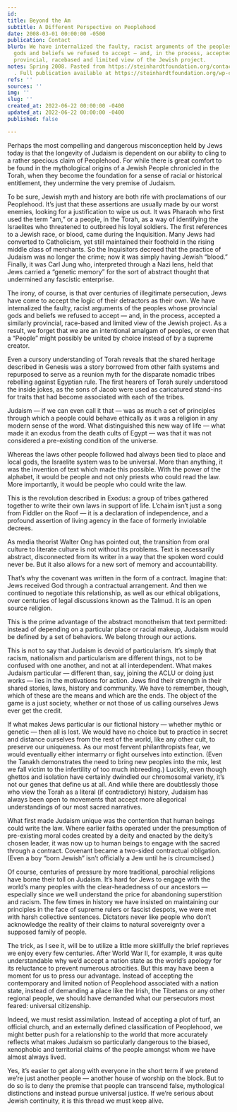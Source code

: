 ```yaml
---
id: 
title: Beyond the Am
subtitle: A Different Perspective on Peoplehood
date: 2008-03-01 00:00:00 -0500
publication: Contact
blurb: We have internalized the faulty, racist arguments of the peoples whose provincial
  gods and beliefs we refused to accept — and, in the process, accepted a similarly
  provincial, racebased and limited view of the Jewish project.
notes: Spring 2008. Pasted from https://steinhardtfoundation.org/contact/spring_2008/spring_2008-rushkoff.html
  . Full publication available at https://steinhardtfoundation.org/wp-content/uploads/2018/05/contact_spring_2008.pdf
refs: ''
sources: ''
img: ''
slug: ''
created_at: 2022-06-22 00:00:00 -0400
updated_at: 2022-06-22 00:00:00 -0400
published: false

---
```

Perhaps the most compelling and dangerous misconception held by Jews today is that the longevity of Judaism is dependent on our ability to cling to a rather specious claim of Peoplehood. For while there is great comfort to be found in the mythological origins of a Jewish People chronicled in the Torah, when they become the foundation for a sense of racial or historical entitlement, they undermine the very premise of Judaism.

To be sure, Jewish myth and history are both rife with proclamations of our Peoplehood. It’s just that these assertions are usually made by our worst enemies, looking for a justification to wipe us out. It was Pharaoh who first used the term “am,” or a people, in the Torah, as a way of identifying the Israelites who threatened to outbreed his loyal soldiers. The first references to a Jewish race, or blood, came during the Inquisition. Many Jews had converted to Catholicism, yet still maintained their foothold in the rising middle class of merchants. So the Inquisitors decreed that the practice of Judaism was no longer the crime; now it was simply having Jewish “blood.” Finally, it was Carl Jung who, interpreted through a Nazi lens, held that Jews carried a “genetic memory” for the sort of abstract thought that undermined any fascistic enterprise.

The irony, of course, is that over centuries of illegitimate persecution, Jews have come to accept the logic of their detractors as their own. We have internalized the faulty, racist arguments of the peoples whose provincial gods and beliefs we refused to accept — and, in the process, accepted a similarly provincial, race-based and limited view of the Jewish project. As a result, we forget that we are an intentional amalgam of peoples, or even that a “People” might possibly be united by choice instead of by a supreme creator.

Even a cursory understanding of Torah reveals that the shared heritage described in Genesis was a story borrowed from other faith systems and repurposed to serve as a reunion myth for the disparate nomadic tribes rebelling against Egyptian rule. The first hearers of Torah surely understood the inside jokes, as the sons of Jacob were used as caricatured stand-ins for traits that had become associated with each of the tribes.

Judaism — if we can even call it that — was as much a set of principles through which a people could behave ethically as it was a religion in any modern sense of the word. What distinguished this new way of life — what made it an exodus from the death cults of Egypt — was that it was not considered a pre-existing condition of the universe.

Whereas the laws other people followed had always been tied to place and local gods, the Israelite system was to be universal. More than anything, it was the invention of text which made this possible. With the power of the alphabet, it would be people and not only priests who could read the law. More importantly, it would be people who could write the law.

This is the revolution described in Exodus: a group of tribes gathered together to write their own laws in support of life. L’chaim isn’t just a song from Fiddler on the Roof — it is a declaration of independence, and a profound assertion of living agency in the face of formerly inviolable decrees.

As media theorist Walter Ong has pointed out, the transition from oral culture to literate culture is not without its problems. Text is necessarily abstract, disconnected from its writer in a way that the spoken word could never be. But it also allows for a new sort of memory and accountability.

That’s why the covenant was written in the form of a contract. Imagine that: Jews received God through a contractual arrangement. And then we continued to negotiate this relationship, as well as our ethical obligations, over centuries of legal discussions known as the Talmud. It is an open source religion.

This is the prime advantage of the abstract monotheism that text permitted: instead of depending on a particular place or racial makeup, Judaism would be defined by a set of behaviors. We belong through our actions.

This is not to say that Judaism is devoid of particularism. It’s simply that racism, nationalism and particularism are different things, not to be confused with one another, and not at all interdependent. What makes Judaism particular — different than, say, joining the ACLU or doing just works — lies in the motivations for action. Jews find their strength in their shared stories, laws, history and community. We have to remember, though, which of these are the means and which are the ends. The object of the game is a just society, whether or not those of us calling ourselves Jews ever get the credit.

If what makes Jews particular is our fictional history — whether mythic or genetic — then all is lost. We would have no choice but to practice in secret and distance ourselves from the rest of the world, like any other cult, to preserve our uniqueness. As our most fervent philanthropists fear, we would eventually either intermarry or fight ourselves into extinction. (Even the Tanakh demonstrates the need to bring new peoples into the mix, lest we fall victim to the infertility of too much inbreeding.) Luckily, even though ghettos and isolation have certainly dwindled our chromosomal variety, it’s not our genes that define us at all. And while there are doubtlessly those who view the Torah as a literal (if contradictory) history, Judaism has always been open to movements that accept more allegorical understandings of our most sacred narratives.

What first made Judaism unique was the contention that human beings could write the law. Where earlier faiths operated under the presumption of pre-existing moral codes created by a deity and enacted by the deity’s chosen leader, it was now up to human beings to engage with the sacred through a contract. Covenant became a two-sided contractual obligation. (Even a boy “born Jewish” isn’t officially a Jew until he is circumcised.)

Of course, centuries of pressure by more traditional, parochial religions have borne their toll on Judaism. It’s hard for Jews to engage with the world’s many peoples with the clear-headedness of our ancestors — especially since we well understand the price for abandoning superstition and racism. The few times in history we have insisted on maintaining our principles in the face of supreme rulers or fascist despots, we were met with harsh collective sentences. Dictators never like people who don’t acknowledge the reality of their claims to natural sovereignty over a supposed family of people.

The trick, as I see it, will be to utilize a little more skillfully the brief reprieves we enjoy every few centuries. After World War II, for example, it was quite understandable why we’d accept a nation state as the world’s apology for its reluctance to prevent numerous atrocities. But this may have been a moment for us to press our advantage. Instead of accepting the contemporary and limited notion of Peoplehood associated with a nation state, instead of demanding a place like the Irish, the Tibetans or any other regional people, we should have demanded what our persecutors most feared: universal citizenship.

Indeed, we must resist assimilation. Instead of accepting a plot of turf, an official church, and an externally defined classification of Peoplehood, we might better push for a relationship to the world that more accurately reflects what makes Judaism so particularly dangerous to the biased, xenophobic and territorial claims of the people amongst whom we have almost always lived.

Yes, it’s easier to get along with everyone in the short term if we pretend we’re just another people — another house of worship on the block. But to do so is to deny the premise that people can transcend false, mythological distinctions and instead pursue universal justice. If we’re serious about Jewish continuity, it is this thread we must keep alive.